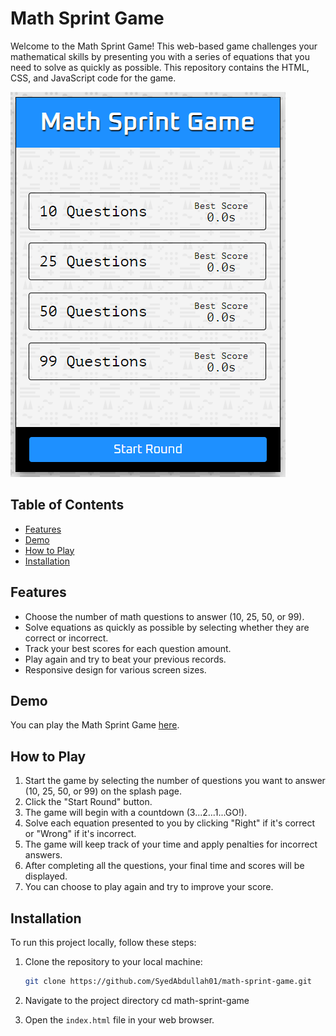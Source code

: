 # Math Sprint Game

Welcome to the Math Sprint Game! This web-based game challenges your mathematical skills by presenting you with a series of equations that you need to solve as quickly as possible. This repository contains the HTML, CSS, and JavaScript code for the game.

![](math-game-screenshot.png)

## Table of Contents

- [Features](#features)
- [Demo](#demo)
- [How to Play](#how-to-play)
- [Installation](#installation)


## Features

- Choose the number of math questions to answer (10, 25, 50, or 99).
- Solve equations as quickly as possible by selecting whether they are correct or incorrect.
- Track your best scores for each question amount.
- Play again and try to beat your previous records.
- Responsive design for various screen sizes.

## Demo

You can play the Math Sprint Game [here](https://math-sprint-game-js.netlify.app).

## How to Play

1. Start the game by selecting the number of questions you want to answer (10, 25, 50, or 99) on the splash page.
2. Click the "Start Round" button.
3. The game will begin with a countdown (3...2...1...GO!).
4. Solve each equation presented to you by clicking "Right" if it's correct or "Wrong" if it's incorrect.
5. The game will keep track of your time and apply penalties for incorrect answers.
6. After completing all the questions, your final time and scores will be displayed.
7. You can choose to play again and try to improve your score.

## Installation

To run this project locally, follow these steps:

1. Clone the repository to your local machine:

   ```bash
   git clone https://github.com/SyedAbdullah01/math-sprint-game.git
  1. Navigate to the project directory
     cd math-sprint-game
  2. Open the `index.html` file in your web browser.
